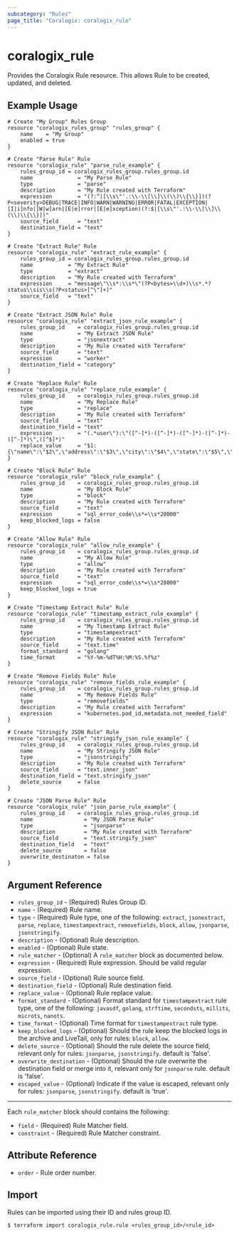 ```yaml
---
subcategory: "Rules"
page_title: "Coralogix: coralogix_rule"
---
```


# coralogix_rule

Provides the Coralogix Rule resource. This allows Rule to be created, updated, and deleted.

## Example Usage

```hcl
# Create "My Group" Rules Group
resource "coralogix_rules_group" "rules_group" {
    name    = "My Group"
    enabled = true
}

# Create "Parse Rule" Rule
resource "coralogix_rule" "parse_rule_example" {
    rules_group_id = coralogix_rules_group.rules_group.id
    name              = "My Parse Rule"
    type              = "parse"
    description       = "My Rule created with Terraform"
    expression        = "(?:^|[\\s\"'.:\\-\\[\\]\\(\\)\\{\\}])(?P<severity>DEBUG|TRACE|INFO|WARN|WARNING|ERROR|FATAL|EXCEPTION|[I|i]nfo|[W|w]arn|[E|e]rror|[E|e]xception)(?:$|[\\s\"'.:\\-\\[\\]\\(\\)\\{\\}])"
    source_field      = "text"
    destination_field = "text"
}

# Create "Extract Rule" Rule
resource "coralogix_rule" "extract_rule_example" {
    rules_group_id = coralogix_rules_group.rules_group.id
    name           = "My Extract Rule"
    type           = "extract"
    description    = "My Rule created with Terraform"
    expression     = "message\"\\s*:\\s*\"(?P<bytes>\\d+)\\s*.*?status\\sis\\s(?P<status>[^\"]+)"
    source_field   = "text"
}

# Create "Extract JSON Rule" Rule
resource "coralogix_rule" "extract_json_rule_example" {
    rules_group_id    = coralogix_rules_group.rules_group.id
    name              = "My Extract JSON Rule"
    type              = "jsonextract"
    description       = "My Rule created with Terraform"
    source_field      = "text"
    expression        = "worker"
    destination_field = "category"
}

# Create "Replace Rule" Rule
resource "coralogix_rule" "replace_rule_example" {
    rules_group_id    = coralogix_rules_group.rules_group.id
    name              = "My Replace Rule"
    type              = "replace"
    description       = "My Rule created with Terraform"
    source_field      = "text"
    destination_field = "text"
    expression        = "(.*user\"):\"([^-]*)-([^-]*)-([^-]*)-([^-]*)-([^-]*)\",([^$]*)"
    replace_value     = "$1:{\"name\":\"$2\",\"address\":\"$3\",\"city\":\"$4\",\"state\":\"$5\",\"zip\":\"$6\"},$7"
}

# Create "Block Rule" Rule
resource "coralogix_rule" "block_rule_example" {
    rules_group_id    = coralogix_rules_group.rules_group.id
    name              = "My Block Rule"
    type              = "block"
    description       = "My Rule created with Terraform"
    source_field      = "text"
    expression        = "sql_error_code\\s*=\\s*28000"
    keep_blocked_logs = false
}

# Create "Allow Rule" Rule
resource "coralogix_rule" "allow_rule_example" {
    rules_group_id    = coralogix_rules_group.rules_group.id
    name              = "My Allow Rule"
    type              = "allow"
    description       = "My Rule created with Terraform"
    source_field      = "text"
    expression        = "sql_error_code\\s*=\\s*28000"
    keep_blocked_logs = true
}

# Create "Timestamp Extract Rule" Rule
resource "coralogix_rule" "timestamp_extract_rule_example" {
    rules_group_id    = coralogix_rules_group.rules_group.id
    name              = "My Timestamp Extract Rule"
    type              = "timestampextract"
    description       = "My Rule created with Terraform"
    source_field      = "text.time"
    format_standard   = "golang"
    time_format       = "%Y-%m-%dT%H:%M:%S.%f%z"
}

# Create "Remove Fields Rule" Rule
resource "coralogix_rule" "remove_fields_rule_example" {
    rules_group_id    = coralogix_rules_group.rules_group.id
    name              = "My Remove Fields Rule"
    type              = "removefields"
    description       = "My Rule created with Terraform"
    expression        = "kubernetes.pod_id,metadata.not_needed_field"
}

# Create "Stringify JSON Rule" Rule
resource "coralogix_rule" "stringify_json_rule_example" {
    rules_group_id    = coralogix_rules_group.rules_group.id
    name              = "My Stringify JSON Rule"
    type              = "jsonstringify"
    description       = "My Rule created with Terraform"
    source_field      = "text.inner_json"
    destination_field = "text.stringify_json"
    delete_source     = false
}

# Create "JSON Parse Rule" Rule
resource "coralogix_rule" "json_parse_rule_example" {
    rules_group_id    = coralogix_rules_group.rules_group.id
    name                = "My JSON Parse Rule"
    type                = "jsonparse"
    description         = "My Rule created with Terraform"
    source_field        = "text.stringify_json"
    destination_field   = "text"
    delete_source       = false
    overwrite_destinaton = false
}
```

## Argument Reference

* `rules_group_id` - (Required) Rules Group ID.
* `name` - (Required) Rule name.
* `type` - (Required) Rule type, one of the following: `extract`, `jsonextract`, `parse`, `replace`, `timestampextract`, `removefields`, `block`, `allow`, `jsonparse`, `jsonstringify`.
* `description` - (Optional) Rule description.
* `enabled` - (Optional) Rule state.
* `rule_matcher` - (Optional) A `rule_matcher` block as documented below.
* `expression` - (Required) Rule expression. Should be valid regular expression.
* `source_field` - (Optional) Rule source field.
* `destination_field` - (Optional) Rule destination field.
* `replace_value` - (Optional) Rule replace value.
* `format_standard` - (Optional) Format standard for `timestampextract` rule type, one of the following: `javasdf`, `golang`, `strftime`, `secondsts`, `millits`, `microts`, `nanots`.
* `time_format` - (Optional) Time format for `timestampextract` rule type.
* `keep_blocked_logs` - (Optional) Should the rule keep the blocked logs in the archive and LiveTail, only for rules: `block`, `allow`.
* `delete_source` - (Optional) Should the rule delete the source field, relevant only for rules: `jsonparse`, `jsonstringify`. default is 'false'.
* `overwrite_destination` - (Optional) Should the rule overwrite the destination field or merge into it, relevant only for `jsonparse` rule. default is 'false'.
* `escaped_value` - (Optional) Indicate if the value is escaped, relevant only for rules: `jsonparse`, `jsonstringify`. default is 'true'.

---

Each `rule_matcher` block should contains the following:

* `field` - (Required) Rule Matcher field.
* `constraint` - (Required) Rule Matcher constraint.

## Attribute Reference

* `order` - Rule order number.

## Import

Rules can be imported using their ID and rules group ID.

```
$ terraform import coralogix_rule.rule <rules_group_id>/<rule_id>
```